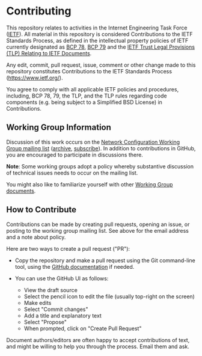 # Contributing

This repository relates to activities in the Internet Engineering Task Force
([IETF](https://www.ietf.org/)). All material in this repository is considered
Contributions to the IETF Standards Process, as defined in the intellectual
property policies of IETF currently designated as
[BCP 78](https://www.rfc-editor.org/info/bcp78),
[BCP 79](https://www.rfc-editor.org/info/bcp79) and the
[IETF Trust Legal Provisions (TLP) Relating to IETF Documents](http://trustee.ietf.org/trust-legal-provisions.html).

Any edit, commit, pull request, issue, comment or other change made to this
repository constitutes Contributions to the IETF Standards Process
(https://www.ietf.org/).

You agree to comply with all applicable IETF policies and procedures, including,
BCP 78, 79, the TLP, and the TLP rules regarding code components (e.g. being
subject to a Simplified BSD License) in Contributions.


## Working Group Information

Discussion of this work occurs on the [Network Configuration
Working Group mailing list](mailto:netconf@ietf.org)
([archive](https://mailarchive.ietf.org/arch/browse/netconf/),
[subscribe](https://www.ietf.org/mailman/listinfo/netconf)).
In addition to contributions in GitHub, you are encouraged to participate in
discussions there.

**Note**: Some working groups adopt a policy whereby substantive discussion of
technical issues needs to occur on the mailing list.

You might also like to familiarize yourself with other
[Working Group documents](https://datatracker.ietf.org/wg/netconf/documents/).

## How to Contribute

Contributions can be made by creating pull requests, opening an issue, or
posting to the working group mailing list. See above for the email address
and a note about policy.

Here are two ways to create a pull request ("PR"):

- Copy the repository and make a pull request using the Git command-line
tool, using the [GitHub documentation](https://docs.github.com/en/pull-requests/collaborating-with-pull-requests/proposing-changes-to-your-work-with-pull-requests/creating-a-pull-request) if needed.

- You can use the GitHub UI as follows:
  - View the draft source
  - Select the pencil icon to edit the file (usually top-right on the screen)
  - Make edits
  - Select "Commit changes"
  - Add a title and explanatory text
  - Select "Propose"
  - When prompted, click on "Create Pull Request"

Document authors/editors are often happy to accept contributions of text,
and might be willing to help you through the process. Email them and ask.
